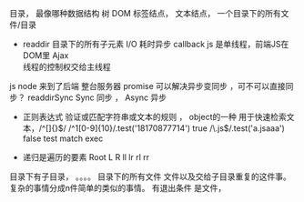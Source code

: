 目录， 最像哪种数据结构 树 
DOM 标签结点， 文本结点，
一个目录下的所有文件/目录


- readdir 目录下的所有子元素
  I/O 耗时异步  callback 
  js 是单线程，前端JS在DOM里 Ajax   
  线程的控制权交给主线程


js node 来到了后端  整台服务器
promise 可以解决异步变同步 ，可不可以直接同步？
readdirSync
Sync 同步    ，   Async 异步


- 正则表达式
  验证或匹配字符串或文本的规则 ， object的一种
  用于快速检索文本，/^[]{}$/    /^1[0-9]{10}/.test('18170877714') true    /\.js$/.test('a.jsaaa')  false
  test match exec

- 递归是遍历的要素
    Root 
  L      R
ll lr  rl  rr  

目录下有子目录，  。。。。
目录下的所有文件
  文件以及交给子目录重复的这件事。
复杂的事情分成n件简单的类似的事情。
有退出条件   是文件，